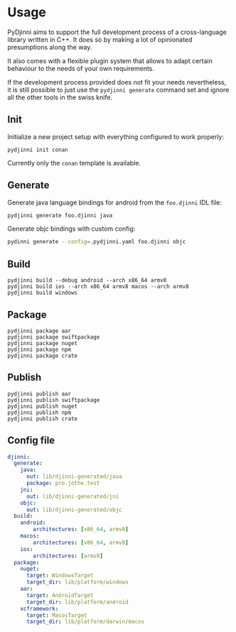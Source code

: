 # Usage

PyDjinni aims to support the full development process of a cross-language
library written in C++. It does so by making a lot of opinionated presumptions along the way.

It also comes with a flexible plugin system that allows to adapt certain behaviour to the needs of your own requirements.

If the development process provided does not fit your needs nevertheless, it is still possible to
just use the `pydjinni generate` command set and ignore all the other tools in the swiss knife.

## Init

Initialize a new project setup with everything configured to work properly:

```shell
pydjinni init conan
```

Currently only the `conan` template is available.

## Generate

Generate java language bindings for android from the `foo.djinni` IDL file:

```bash
pydjinni generate foo.djinni java
```

Generate objc bindings with custom config:

```bash
pydinni generate --config=.pydjinni.yaml foo.djinni objc
```

## Build

```
pydjinni build --debug android --arch x86_64 armv8
pydjinni build ios --arch x86_64 armv8 macos --arch armv8
pydjinni build windows
```

## Package

```
pydjinni package aar
pydjinni package swiftpackage
pydjinni package nuget
pydjinni package npm
pydjinni package crate
```

## Publish

```shell
pydjinni publish aar
pydjinni publish swiftpackage
pydjinni publish nuget
pydjinni publish npm
pydjinni publish crate
```


## Config file

```yaml
djinni:
  generate:
    java:
      out: lib/djinni-generated/java
      package: pro.jothe.test
    jni:
      out: lib/djinni-generated/jni
    objc:
      out: lib/djinni-generated/objc
  build:
  	android:
  		architectures: [x86_64, armv8]
  	macos:
  		architectures: [v86_64, armv8]
  	ios:
  		architectures: [armv8]
  package:
    nuget:
      target: WindowsTarget
      target_dir: lib/platform/windows
    aar:
      target: AndroidTarget
      target_dir: lib/platform/android
    xcframework:
      target: MacosTarget
      target_dir: lib/platform/darwin/macos
      
    
```

